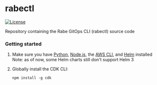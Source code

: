 # rabectl

[![License](https://img.shields.io/github/license/rabe-gitops/rabectl)](LICENSE)

Repository containing the Rabe GitOps CLI (rabectl) source code

### Getting started

1. Make sure you have [Python](https://www.python.org/downloads/), [Node.js](https://nodejs.org/it/download/), the [AWS CLI](https://docs.aws.amazon.com/cli/latest/userguide/install-cliv2.html), and [Helm](https://helm.sh/docs/intro/install/) installed
Note: as of now, some Helm charts still don't support Helm 3

2. Globally install the CDK CLI:
    ```
    npm install -g cdk
    ```

